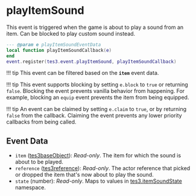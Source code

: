 <!---
	This file is autogenerated. Do not edit this file manually. Your changes will be ignored.
	More information: https://github.com/MWSE/MWSE/tree/master/docs
-->

# playItemSound

This event is triggered when the game is about to play a sound from an item. Can be blocked to play custom sound instead.

```lua
--- @param e playItemSoundEventData
local function playItemSoundCallback(e)
end
event.register(tes3.event.playItemSound, playItemSoundCallback)
```

!!! tip
	This event can be filtered based on the **`item`** event data.

!!! tip
	This event supports blocking by setting `e.block` to `true` or returning `false`. Blocking the event prevents vanilla behavior from happening. For example, blocking an `equip` event prevents the item from being equipped.

!!! tip
	An event can be claimed by setting `e.claim` to `true`, or by returning `false` from the callback. Claiming the event prevents any lower priority callbacks from being called.

## Event Data

* `item` ([tes3baseObject](../../types/tes3baseObject)): *Read-only*. The item for which the sound is about to be played.
* `reference` ([tes3reference](../../types/tes3reference)): *Read-only*. The actor reference that picked or dropped the item that's now about to play the sound.
* `state` (number): *Read-only*. Maps to values in [tes3.itemSoundState](https://mwse.github.io/MWSE/references/item-sound-states/) namespace.


